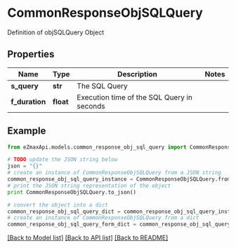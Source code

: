# CommonResponseObjSQLQuery

Definition of objSQLQuery Object

## Properties
Name | Type | Description | Notes
------------ | ------------- | ------------- | -------------
**s_query** | **str** | The SQL Query | 
**f_duration** | **float** | Execution time of the SQL Query in seconds | 

## Example

```python
from eZmaxApi.models.common_response_obj_sql_query import CommonResponseObjSQLQuery

# TODO update the JSON string below
json = "{}"
# create an instance of CommonResponseObjSQLQuery from a JSON string
common_response_obj_sql_query_instance = CommonResponseObjSQLQuery.from_json(json)
# print the JSON string representation of the object
print CommonResponseObjSQLQuery.to_json()

# convert the object into a dict
common_response_obj_sql_query_dict = common_response_obj_sql_query_instance.to_dict()
# create an instance of CommonResponseObjSQLQuery from a dict
common_response_obj_sql_query_form_dict = common_response_obj_sql_query.from_dict(common_response_obj_sql_query_dict)
```
[[Back to Model list]](../README.md#documentation-for-models) [[Back to API list]](../README.md#documentation-for-api-endpoints) [[Back to README]](../README.md)


